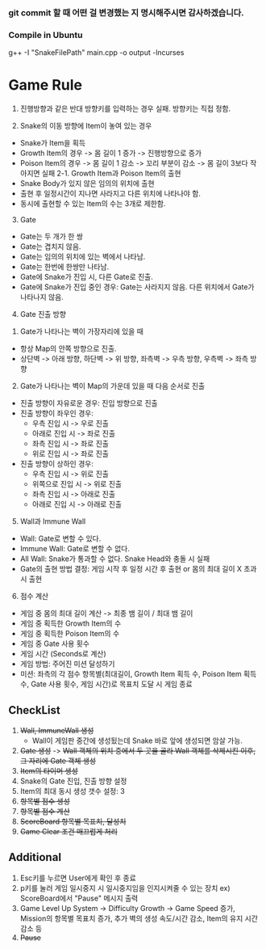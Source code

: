 ### git commit 할 때 어떤 걸 변경했는 지 명시해주시면 감사하겠습니다.

### Compile in Ubuntu
g++ -I "SnakeFilePath" main.cpp -o output -lncurses

# Game Rule
1. 진행방향과 같은 반대 방향키를 입력하는 경우 실패. 방향키는 직접 정함.

2. Snake의 이동 방향에 Item이 놓여 있는 경우
- Snake가 Item을 획득
- Growth Item의 경우 -> 몸 길이 1 증가 -> 진행방향으로 증가
- Poison Item의 경우 -> 몸 길이 1 감소 -> 꼬리 부분이 감소 -> 몸 길이 3보다 작아지면 실패
2-1. Growth Item과 Poison Item의 출현
- Snake Body가 있지 않은 임의의 위치에 출현
- 출현 후 일정시간이 지나면 사라지고 다른 위치에 나타나야 함.
- 동시에 출현할 수 있는 Item의 수는 3개로 제한함.

3. Gate
- Gate는 두 개가 한 쌍
- Gate는 겹치지 않음.
- Gate는 임의의 위치에 있는 벽에서 나타남.
- Gate는 한번에 한쌍만 나타남.
- Gate에 Snake가 진입 시, 다른 Gate로 진출.
- Gate에 Snake가 진입 중인 경우: Gate는 사라지지 않음. 다른 위치에서 Gate가 나타나지 않음.

4. Gate 진출 방향
1) Gate가 나타나는 벽이 가장자리에 있을 때
- 항상 Map의 안쪽 방향으로 진출.
- 상단벽 -> 아래 방향, 하단벽 -> 위 방향, 좌측벽 -> 우측 방향, 우측벽 -> 좌측 방향
2) Gate가 나타나는 벽이 Map의 가운데 있을 때 다음 순서로 진출
- 진출 방향이 자유로운 경우: 진입 방향으로 진출
- 진출 방향이 좌우인 경우:
	* 우측 진입 시 -> 우로 진출
	* 아래로 진입 시 -> 좌로 진출
	* 좌측 진입 시 -> 좌로 진출
	* 위로 진입 시 -> 좌로 진출
- 진출 방향이 상하인 경우:
	* 우측 진입 시 -> 위로 진출
	* 위쪽으로 진입 시 -> 위로 진출
	* 좌측 진입 시 -> 아래로 진출
	* 아래로 진입 시 -> 아래로 진출

5. Wall과 Immune Wall
- Wall: Gate로 변할 수 있다.
- Immune Wall: Gate로 변할 수 없다.
- All Wall: Snake가 통과할 수 없다. Snake Head와 충돌 시 실패
- Gate의 출현 방법 결정: 게임 시작 후 일정 시간 후 출현 or 몸의 최대 길이 X 초과 시 출현

6. 점수 계산
- 게임 중 몸의 최대 길이 계산 -> 최종 뱀 길이 / 최대 뱀 길이
- 게임 중 획득한 Growth Item의 수
- 게임 중 획득한 Poison Item의 수
- 게임 중 Gate 사용 횟수
- 게임 시간 (Seconds로 계산)
- 게임 방법: 주어진 미션 달성하기
- 미션: 좌측의 각 점수 항목별(최대길이, Growth Item 획득 수, Poison Item 획득 수, Gate 사용 횟수, 게임 시간)로 목표치 도달 시 게임 종료

## CheckList
1. ~~Wall, ImmuneWall 생성~~
	* Wall이 게임판 중간에 생성됬는데 Snake 바로 앞에 생성되면 암살 가능.
2. ~~Gate 생성~~ -> ~~Wall 객체의 위치 중에서 두 곳을 골라 Wall 객체를 삭제시킨 이후, 그 자리에 Gate 객체 생성~~
3. ~~Item의 타이머 생성~~
4. Snake의 Gate 진입, 진출 방향 설정
5. Item의 최대 동시 생성 갯수 설정: 3
6. ~~항목별 점수 생성~~
7. ~~항목별 점수 계산~~
8. ~~ScoreBoard 항목별 목표치, 달성치~~
9. ~~Game Clear 조건 매끄럽게 처리~~

## Additional
1. Esc키를 누르면 User에게 확인 후 종료
2. p키를 눌러 게임 일시중지 시 일시중지임을 인지시켜줄 수 있는 장치 ex) ScoreBoard에서 "Pause" 메시지 출력
3. Game Level Up System -> Difficulty Growth
-> Game Speed 증가, Mission의 항목별 목표치 증가, 추가 벽의 생성 속도/시간 감소, Item의 유지 시간 감소 등
4. ~~Pause~~